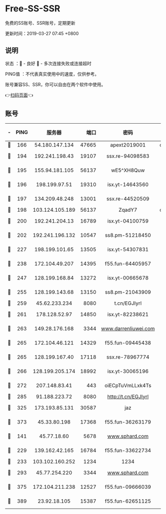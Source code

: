 # Free-SS-SSR

免费的SS账号、SSR账号，定期更新

更新时间：2019-03-27 07:45 +0800

## 说明

状态     ：🙂 - 良好 🙁 - 多次连接失败或连接超时

PING值   ：不代表真实使用中的速度，仅供参考。

账号兼容SS、SSR，你可以自由在两个软件中使用。

👉[扫码页面](https://liesauer.github.io/Free-SS-SSR/)👈

## 账号

|-|PING|服务器|端口|密码|加密方式|区域|
|:----:|:----:|:-----:|-----:|:----:|:----:|:----:|
|🙂|166|54.180.147.134|47665|apext2019001|chacha20|KR|
|🙂|194|192.241.198.43|19107|ssx.re-94098583|aes-256-cfb|US|
|🙂|195|155.94.181.105|56137|wE5^XH8Quw|aes-256-cfb|US|
|🙂|196|198.199.97.51|19310|isx.yt-14643560|aes-256-cfb|US|
|🙂|197|134.209.48.248|13001|ssx.re-44520509|aes-256-cfb|US|
|🙂|198|103.124.105.189|56137|ZqadY7|chacha20|US|
|🙂|200|192.241.204.13|16789|isx.yt-04100759|aes-256-cfb|US|
|🙂|202|192.241.196.132|10547|ss8.pm-51218450|aes-256-cfb|US|
|🙂|227|198.199.101.65|13505|isx.yt-54307831|aes-256-cfb|US|
|🙂|238|172.104.49.207|14395|f55.fun-64405957|aes-256-cfb|SG|
|🙂|247|128.199.168.84|13272|isx.yt-00665678|aes-256-cfb|SG|
|🙂|255|128.199.143.68|13150|ss8.pm-21043909|aes-256-cfb|SG|
|🙂|259|45.62.233.234|8080|t.cn/EGJIyrl|rc4-md5|CA|
|🙂|261|178.128.52.97|14850|isx.yt-82238621|aes-256-cfb|SG|
|🙂|263|149.28.176.168|3344|www.darrenliuwei.com|aes-256-cfb|AU|
|🙂|265|172.104.46.121|14329|f55.fun-09445438|aes-256-cfb|SG|
|🙂|265|128.199.167.40|17118|ssx.re-78967774|aes-256-cfb|SG|
|🙂|266|128.199.205.174|18992|isx.yt-30065196|aes-256-cfb|SG|
|🙂|272|207.148.83.41|443|oiECpTuVmLLxk4Ts|aes-256-cfb|AU|
|🙂|285|91.188.223.72|8080|http://t.cn/EGJIyrl|rc4-md5|RU|
|🙂|325|173.193.85.131|30587|jaz|aes-256-cfb|US|
|🙂|373|45.33.80.198|17368|f55.fun-36263179|aes-256-cfb|US|
|🙂|141|45.77.18.60|5678|www.sphard.com|aes-256-cfb|JP|
|🙂|229|139.162.42.165|16784|f55.fun-33622734|aes-256-cfb|SG|
|🙂|233|103.102.160.252|1234|1234|rc4-md5|JP|
|🙂|293|45.77.254.220|3344|www.sphard.com|aes-256-cfb|SG|
|🙂|375|172.104.211.238|12527|f55.fun-09666039|aes-256-cfb|US|
|🙁|389|23.92.18.105|15387|f55.fun-62651125|aes-256-cfb|US|
